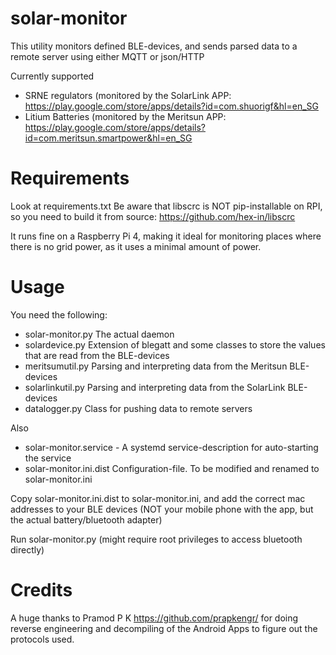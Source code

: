 # solar-monitor

This utility monitors defined BLE-devices, and sends parsed data to a remote server using either MQTT or json/HTTP

Currently supported
- SRNE regulators (monitored by the SolarLink APP: https://play.google.com/store/apps/details?id=com.shuorigf&hl=en_SG
- Litium Batteries (monitored by the Meritsun APP: https://play.google.com/store/apps/details?id=com.meritsun.smartpower&hl=en_SG



# Requirements
Look at requirements.txt
Be aware that libscrc is NOT pip-installable on RPI, so you need to build it from source: https://github.com/hex-in/libscrc

It runs fine on a Raspberry Pi 4, making it ideal for monitoring places where there is no grid power, as it uses a minimal amount of power.



# Usage

You need the following:

* solar-monitor.py  The actual daemon 
* solardevice.py    Extension of blegatt and some classes to store the values that are read from the BLE-devices
* meritsumutil.py   Parsing and interpreting data from the Meritsun BLE-devices
* solarlinkutil.py  Parsing and interpreting data from the SolarLink BLE-devices
* datalogger.py     Class for pushing data to remote servers

Also

* solar-monitor.service - A systemd service-description for auto-starting the service
* solar-monitor.ini.dist  Configuration-file. To be modified and renamed to solar-monitor.ini

Copy solar-monitor.ini.dist to solar-monitor.ini, and add the correct mac addresses to your BLE devices (NOT your mobile phone with the app, but the actual battery/bluetooth adapter)

Run solar-monitor.py (might require root privileges to access bluetooth directly)

# Credits
A huge thanks to Pramod P K https://github.com/prapkengr/ for doing reverse engineering and decompiling of the Android Apps to figure out the protocols used.

